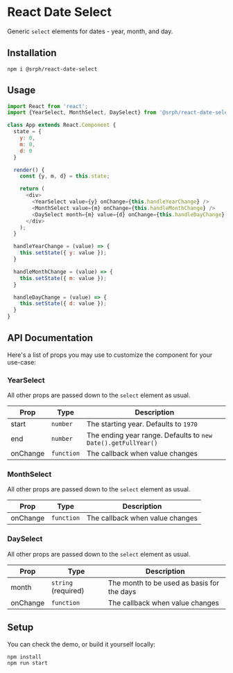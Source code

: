 # React Date Select
Generic `select` elements for dates - year, month, and day.

## Installation
```
npm i @srph/react-date-select
```

## Usage
```js
import React from 'react';
import {YearSelect, MonthSelect, DaySelect} from '@srph/react-date-select';

class App extends React.Component {
  state = {
    y: 0,
    m: 0,
    d: 0
  }

  render() {
    const {y, m, d} = this.state;

    return (
      <div>
        <YearSelect value={y} onChange={this.handleYearChange} />
        <MonthSelect value={m} onChange={this.handleMonthChange} />
        <DaySelect month={m} value={d} onChange={this.handleDayChange} />
      </div>
    );
  }

  handleYearChange = (value) => {
    this.setState({ y: value });
  }

  handleMonthChange = (value) => {
    this.setState({ m: value });
  }

  handleDayChange = (value) => {
    this.setState({ d: value });
  }
}
```

## API Documentation
Here's a list of props you may use to customize the component for your use-case:

### YearSelect

All other props are passed down to the `select` element as usual.

| Prop  | Type | Description |
| ----- | ---- | ----------- |
| start | `number` | The starting year. Defaults to `1970` |
| end | `number` | The ending year range. Defaults to `new Date().getFullYear()` |
| onChange | `function` | The callback when value changes |

### MonthSelect

All other props are passed down to the `select` element as usual.

| Prop  | Type | Description |
| ----- | ---- | ----------- |
| onChange | `function` | The callback when value changes |

### DaySelect

All other props are passed down to the `select` element as usual.

| Prop  | Type | Description |
| ----- | ---- | ----------- |
| month | `string` (required) | The month to be used as basis for the days |
| onChange | `function` | The callback when value changes |

## Setup
You can check the demo, or build it yourself locally:
```bash
npm install
npm run start
```